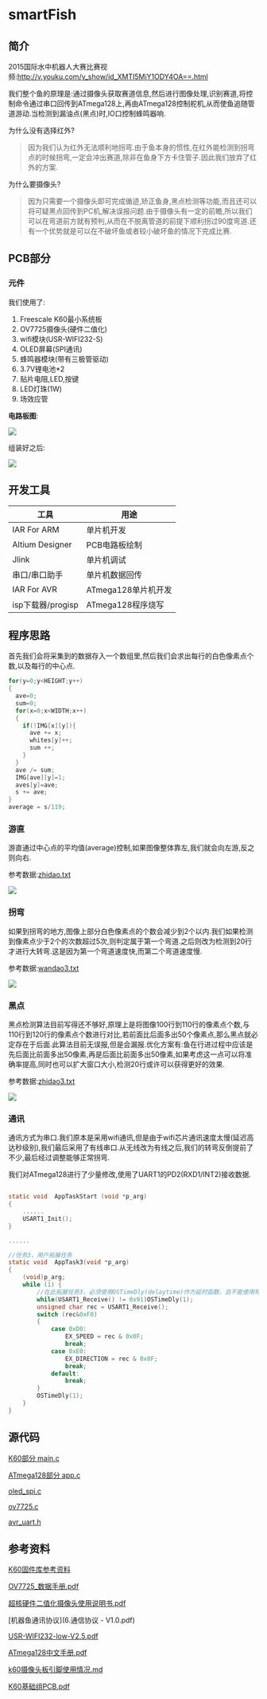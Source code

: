 

# smartFish



## 简介

2015国际水中机器人大赛比赛视频:http://v.youku.com/v_show/id_XMTI5MjY1ODY4OA==.html

我们整个鱼的原理是:通过摄像头获取赛道信息,然后进行图像处理,识别赛道,将控制命令通过串口回传到ATmega128上,再由ATmega128控制舵机,从而使鱼追随管道游动.当检测到漏油点(黑点)时,IO口控制蜂鸣器响.

为什么没有选择红外?

> 因为我们认为红外无法顺利地拐弯.由于鱼本身的惯性,在红外能检测到拐弯点的时候拐弯,一定会冲出赛道,除非在鱼身下方卡住管子.因此我们放弃了红外的方案.

为什么要摄像头?

> 因为只需要一个摄像头即可完成循迹,矫正鱼身,黑点检测等功能,而且还可以将可疑黑点回传到PC机,解决误报问题.由于摄像头有一定的前瞻,所以我们可以在弯道前方就有预判,从而在不脱离管道的前提下顺利拐过90度弯道.还有一个优势就是可以在不破坏鱼或者较小破坏鱼的情况下完成比赛.

## PCB部分

### 元件

我们使用了:

1. Freescale K60最小系统板
2. OV7725摄像头(硬件二值化)
3. wifi模块(USR-WIFI232-S)
4. OLED屏幕(SPI通讯)
5. 蜂鸣器模块(带有三极管驱动)
6. 3.7V锂电池*2
7. 贴片电阻,LED,按键
8. LED灯珠(1W)
9. 场效应管

**电路板图**:

![](p/pcb.png)

组装好之后:

![](p/IMG_2153.jpg)

## 开发工具

| 工具              | 用途             | 
| --------------- | -------------- | 
| IAR For ARM     | 单片机开发          | 
| Altium Designer | PCB电路板绘制       | 
| Jlink           | 单片机调试          | 
| 串口/串口助手         | 单片机数据回传        | 
| IAR For AVR     | ATmega128单片机开发 | 
| isp下载器/progisp  | ATmega128程序烧写  | 

## 程序思路

首先我们会将采集到的数据存入一个数组里,然后我们会求出每行的白色像素点个数,以及每行的中心点.

``` c
for(y=0;y<HEIGHT;y++)
{
  ave=0;
  sum=0;
  for(x=0;x<WIDTH;x++)
  {
    if(!IMG[x][y]){
      ave += x;
      whites[y]++;
      sum ++;
    }
  }
  ave /= sum;
  IMG[ave][y]=1;
  aves[y]=ave;
  s += ave;
}
average = s/119;
```

### 游直

游直通过中心点的平均值(average)控制,如果图像整体靠左,我们就会向左游,反之则向右.

参考数据:[zhidao.txt](Data/zhidao.txt)

![](p/IMG_2115.jpg)

### 拐弯

如果到拐弯的地方,图像上部分白色像素点的个数会减少到2个以内.我们如果检测到像素点少于2个的次数超过5次,则判定属于第一个弯道.之后则改为检测到20行才进行大转弯.这是因为第一个弯道速度快,而第二个弯道速度慢.

参考数据:[wandao3.txt](Data/wandao3.txt)

![](p/IMG_2118.jpg)

### 黑点

黑点检测算法目前写得还不够好,原理上是将图像100行到110行的像素点个数,与110行到120行的像素点个数进行对比,若前面比后面多出50个像素点,那么黑点就必定存在于后面.此算法目前无误报,但是会漏报.优化方案有:鱼在行进过程中应该是先后面比前面多出50像素,再是后面比前面多出50像素,如果考虑这一点可以将准确率提高,同时也可以扩大窗口大小,检测20行或许可以获得更好的效果.

参考数据:[zhidao3.txt](Data/zhidao3.txt)

![](p/IMG_2117.jpg)

### 通讯

通讯方式为串口.我们原本是采用wifi通讯,但是由于wifi芯片通讯速度太慢(延迟高达秒级别),我们最后采用了有线串口.从无线改为有线之后,我们的转弯反倒提前了不少,最后经过调整能够正常拐弯.

我们对ATmega128进行了少量修改,使用了UART1的PD2(RXD1/INT2)接收数据.

``` c

static void  AppTaskStart (void *p_arg)
{
  	......
    USART1_Init();
}

......

//任务3，用户拓展任务
static void  AppTask3(void *p_arg)
{
    (void)p_arg;
    while (1) {
        //在此拓展任务3，必须使用OSTimeDly(delaytime)作为延时函数，且不能使用死循环
        while(USART1_Receive() != 0x91)OSTimeDly(1);
        unsigned char rec = USART1_Receive();
        switch (rec&0xF0)
        {
            case 0xD0:
                EX_SPEED = rec & 0x0F;
                break;
            case 0xE0:
                EX_DIRECTION = rec & 0x0F;
                break;
            default:
                break;
        }
        OSTimeDly(1);
    }
}
```

## 源代码

[K60部分 main.c](/Project/smartFish/test/src/main.c)

[ATmega128部分 app.c](/SmartTunaOS/Source/APP/app.c)

[oled_spi.c](/Project/smartFish/test/src/oled_spi.c)

[ov7725.c](/Libraries/devices/src/ov7725.c)

[avr_uart.h](/SmartTunaOS/Source/BSP/avr_uart.h)

## 参考资料

[K60固件库参考资料](http://git.oschina.net/yandld/CH-K-Lib/wikis/home)

[OV7725_数据手册.pdf](OV7725_数据手册.pdf)

[超核硬件二值化摄像头使用说明书.pdf](超核硬件二值化摄像头使用说明书.pdf)

[机器鱼通讯协议](6.通信协议 - V1.0.pdf)

[USR-WIFI232-low-V2.5.pdf](USR-WIFI232-low-V2.5.pdf)

[ATmega128中文手册.pdf](ATmega128中文手册.pdf)

[k60摄像头板引脚使用情况.md](k60摄像头板引脚使用情况.md)

[K60基础组PCB.pdf](PCB/K60基础组.pdf)

